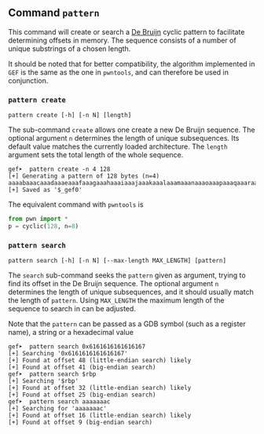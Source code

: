 ## Command `pattern`

This command will create or search a [De Bruijn](https://en.wikipedia.org/wiki/De_Bruijn_sequence)
cyclic pattern to facilitate determining offsets in memory. The sequence consists of a number of
unique substrings of a chosen length.

It should be noted that for better compatibility, the algorithm implemented in `GEF` is the same as
the one in `pwntools`, and can therefore be used in conjunction.

### `pattern create` ###

```
pattern create [-h] [-n N] [length]
```

The sub-command `create` allows one create a new De Bruijn sequence. The optional argument `n`
determines the length of unique subsequences. Its default value matches the currently loaded
architecture. The `length` argument sets the total length of the whole sequence.

```
gef➤  pattern create -n 4 128
[+] Generating a pattern of 128 bytes (n=4)
aaaabaaacaaadaaaeaaafaaagaaahaaaiaaajaaakaaalaaamaaanaaaoaaapaaaqaaaraaasaaataaauaaavaaawaaaxaaayaaazaabbaabcaabdaabeaabfaabgaab
[+] Saved as '$_gef0'
```

The equivalent command with `pwntools` is

```python
from pwn import *
p = cyclic(128, n=8)
```

### `pattern search` ###

```
pattern search [-h] [-n N] [--max-length MAX_LENGTH] [pattern]
```

The `search` sub-command seeks the `pattern` given as argument, trying to find its offset in the De
Bruijn sequence. The optional argument `n` determines the length of unique subsequences, and it
should usually match the length of `pattern`. Using `MAX_LENGTH` the maximum length of the sequence
to search in can be adjusted.

Note that the `pattern` can be passed as a GDB symbol (such as a register name), a string or a
hexadecimal value

```
gef➤  pattern search 0x6161616161616167
[+] Searching '0x6161616161616167'
[+] Found at offset 48 (little-endian search) likely
[+] Found at offset 41 (big-endian search)
gef➤  pattern search $rbp
[+] Searching '$rbp'
[+] Found at offset 32 (little-endian search) likely
[+] Found at offset 25 (big-endian search)
gef➤  pattern search aaaaaaac
[+] Searching for 'aaaaaaac'
[+] Found at offset 16 (little-endian search) likely
[+] Found at offset 9 (big-endian search)
```
